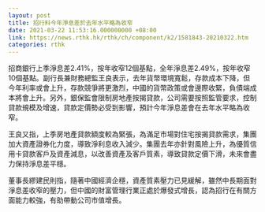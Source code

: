 ```yaml
---
layout: post
title: 招行料今年淨息差於去年水平略為收窄
date: 2021-03-22 11:53:16.000000000 +08:00
link: https://news.rthk.hk/rthk/ch/component/k2/1581843-20210322.htm
categories: rthk
---
```


招商銀行上季淨息差2.41%，按年收窄12個基點，全年淨息差2.49%，按年收窄10個基點。副行長兼財務總監王良表示，去年貨幣環境寬鬆，存款成本下降，但今年利率或會上升，存款競爭將更激烈，中國的貨幣政策或會邊際收緊，負債端成本將會上升。另外，銀保監會限制房地產按揭貸款，公司需要按照監管要求，控制貸款規模及增速，貸款定價勢必受到影響，預計今年淨息差會在去年水平略為收窄。

王良又指，上季房地產貸款額度較為緊張，為滿足市場對住宅按揭貸款需求，集團加大資產證券化力度，導致淨利息收入減少。集團去年亦針對風險上升，為優質信用卡貸款客戶及資產減息，以改善資產及客戶質素，導致貸款定價下滑，未來會盡力保持淨息差平穩。

董事長繆建民則指，隨著中國經濟企穩，資產質素壓力已見緩解，雖然中長期面對淨息差收窄的壓力，但中國的財富管理行業正處於爆發式增長，認為招行在有關方面能力較強，有助帶動公司市值增長。
